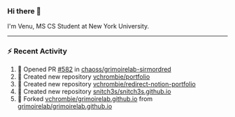### Hi there 👋

I'm Venu, MS CS Student at New York University.

---

### :zap: Recent Activity

<!--RECENT_ACTIVITY:start-->
1. 💪 Opened PR [#582](https://github.com/chaoss/grimoirelab-sirmordred/pull/582) in [chaoss/grimoirelab-sirmordred](https://github.com/chaoss/grimoirelab-sirmordred)
2. 📔 Created new repository [vchrombie/portfolio](https://github.com/vchrombie/portfolio)
3. 📔 Created new repository [vchrombie/redirect-notion-portfolio](https://github.com/vchrombie/redirect-notion-portfolio)
4. 📔 Created new repository [snitch3s/snitch3s.github.io](https://github.com/snitch3s/snitch3s.github.io)
5. 🔱 Forked [vchrombie/grimoirelab.github.io](https://github.com/vchrombie/grimoirelab.github.io) from [grimoirelab/grimoirelab.github.io](https://github.com/grimoirelab/grimoirelab.github.io)
<!--RECENT_ACTIVITY:end-->

<!--
**vchrombie/vchrombie** is a ✨ _special_ ✨ repository because its `README.md` (this file) appears on your GitHub profile.

Here are some ideas to get you started:

- 🔭 I’m currently working on ...
- 🌱 I’m currently learning ...
- 👯 I’m looking to collaborate on ...
- 🤔 I’m looking for help with ...
- 💬 Ask me about ...
- 📫 How to reach me: ...
- 😄 Pronouns: ...
- ⚡ Fun fact: ...
-->
